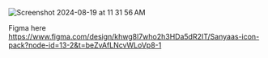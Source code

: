 ![Screenshot 2024-08-19 at 11 31 56 AM](https://github.com/user-attachments/assets/c4ec0538-8fe2-4074-83d7-84a126638bd8)

Figma here https://www.figma.com/design/khwg8l7who2h3HDa5dR2IT/Sanyaas-icon-pack?node-id=13-2&t=beZvAfLNcvWLoVp8-1
